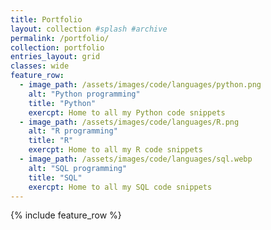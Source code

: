 ```yaml
---
title: Portfolio
layout: collection #splash #archive
permalink: /portfolio/
collection: portfolio
entries_layout: grid
classes: wide
feature_row:
  - image_path: /assets/images/code/languages/python.png
    alt: "Python programming"
    title: "Python"
    exercpt: Home to all my Python code snippets
  - image_path: /assets/images/code/languages/R.png
    alt: "R programming"
    title: "R"
    exercpt: Home to all my R code snippets
  - image_path: /assets/images/code/languages/sql.webp
    alt: "SQL programming"
    title: "SQL"
    exercpt: Home to all my SQL code snippets
---
```


{% include feature_row %}